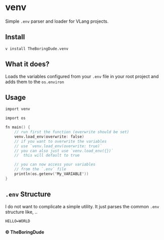 # venv
Simple `.env` parser and loader for VLang projects.

## Install
```
v install TheBoringDude.venv
```

## What it does?
Loads the variables configured from your `.env` file in your root project and adds them to the `os.environ`

## Usage
```v
import venv

import os

fn main() {
    // run first the function (overwrite should be set)
    venv.load_env(overwrite: false)
    // if you want to overwrite the variables
    // use `venv.load_env(overwrite: true)`
    // you can also just use `venv.load_env({})`
    //  this will default to true

    // you can now access your variables
    // from the `.env` file
    println(os.getenv('My_VARIABLE'))
}
```

## `.env` Structure
I do not want to complicate a simple utility. It just parses the common `.env` structure like, .. 
```
HELLO=WORLD
```

#### &copy; TheBoringDude